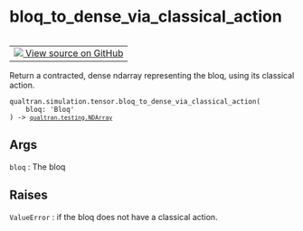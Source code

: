 # bloq_to_dense_via_classical_action


<table class="tfo-notebook-buttons tfo-api nocontent" align="left">
<td>
  <a target="_blank" href="https://github.com/quantumlib/Qualtran/blob/main/qualtran/simulation/tensor/_tensor_from_classical.py#L78-L103">
    <img src="https://www.tensorflow.org/images/GitHub-Mark-32px.png" />
    View source on GitHub
  </a>
</td>
</table>



Return a contracted, dense ndarray representing the bloq, using its classical action.


<pre class="devsite-click-to-copy prettyprint lang-py tfo-signature-link">
<code>qualtran.simulation.tensor.bloq_to_dense_via_classical_action(
    bloq: 'Bloq'
) -> <a href="../../../qualtran/testing/NDArray.html"><code>qualtran.testing.NDArray</code></a>
</code></pre>



<!-- Placeholder for "Used in" -->


<h2 class="add-link">Args</h2>

`bloq`<a id="bloq"></a>
: The bloq




<h2 class="add-link">Raises</h2>

`ValueError`<a id="ValueError"></a>
: if the bloq does not have a classical action.


